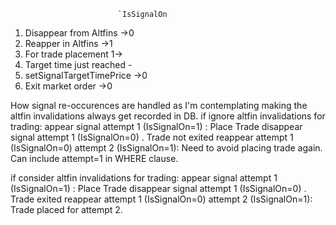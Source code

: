                             `IsSignalOn
1. Disappear from Altfins       ->0
2. Reapper in Altfins           ->1
3. For trade placement          1->
4. Target time just reached     -
5. setSignalTargetTimePrice     ->0
6. Exit market order            ->0

How signal re-occurences are handled as I'm contemplating making the altfin invalidations always get 
recorded in DB.
if ignore altfin invalidations for trading:
appear     signal attempt 1 (IsSignalOn=1) : Place Trade
disappear  signal attempt 1 (IsSignalOn=0) . Trade not exited
reappear   attempt 1 (IsSignalOn=0) attempt 2 (IsSignalOn=1): Need to avoid placing trade again.
                                                                Can include attempt=1 in WHERE clause.

if consider altfin invalidations for trading:
appear     signal attempt 1 (IsSignalOn=1) : Place Trade
disappear  signal attempt 1 (IsSignalOn=0) . Trade exited
reappear   attempt 1 (IsSignalOn=0) attempt 2 (IsSignalOn=1): Trade placed for attempt 2. 
